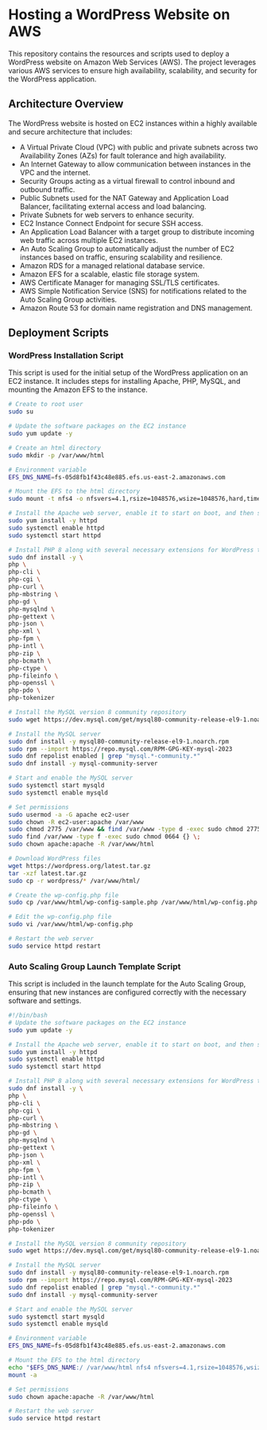 # Hosting a WordPress Website on AWS

This repository contains the resources and scripts used to deploy a WordPress website on Amazon Web Services (AWS). The project leverages various AWS services to ensure high availability, scalability, and security for the WordPress application.

## Architecture Overview

The WordPress website is hosted on EC2 instances within a highly available and secure architecture that includes:

- A Virtual Private Cloud (VPC) with public and private subnets across two Availability Zones (AZs) for fault tolerance and high availability.
- An Internet Gateway to allow communication between instances in the VPC and the internet.
- Security Groups acting as a virtual firewall to control inbound and outbound traffic.
- Public Subnets used for the NAT Gateway and Application Load Balancer, facilitating external access and load balancing.
- Private Subnets for web servers to enhance security.
- EC2 Instance Connect Endpoint for secure SSH access.
- An Application Load Balancer with a target group to distribute incoming web traffic across multiple EC2 instances.
- An Auto Scaling Group to automatically adjust the number of EC2 instances based on traffic, ensuring scalability and resilience.
- Amazon RDS for a managed relational database service.
- Amazon EFS for a scalable, elastic file storage system.
- AWS Certificate Manager for managing SSL/TLS certificates.
- AWS Simple Notification Service (SNS) for notifications related to the Auto Scaling Group activities.
- Amazon Route 53 for domain name registration and DNS management.

## Deployment Scripts

### WordPress Installation Script

This script is used for the initial setup of the WordPress application on an EC2 instance. It includes steps for installing Apache, PHP, MySQL, and mounting the Amazon EFS to the instance.

```bash
# Create to root user
sudo su

# Update the software packages on the EC2 instance 
sudo yum update -y

# Create an html directory 
sudo mkdir -p /var/www/html

# Environment variable
EFS_DNS_NAME=fs-05d8fb1f43c48e885.efs.us-east-2.amazonaws.com

# Mount the EFS to the html directory 
sudo mount -t nfs4 -o nfsvers=4.1,rsize=1048576,wsize=1048576,hard,timeo=600,retrans=2,noresvport "$EFS_DNS_NAME":/ /var/www/html

# Install the Apache web server, enable it to start on boot, and then start the server immediately
sudo yum install -y httpd
sudo systemctl enable httpd 
sudo systemctl start httpd

# Install PHP 8 along with several necessary extensions for WordPress to run
sudo dnf install -y \
php \
php-cli \
php-cgi \
php-curl \
php-mbstring \
php-gd \
php-mysqlnd \
php-gettext \
php-json \
php-xml \
php-fpm \
php-intl \
php-zip \
php-bcmath \
php-ctype \
php-fileinfo \
php-openssl \
php-pdo \
php-tokenizer

# Install the MySQL version 8 community repository
sudo wget https://dev.mysql.com/get/mysql80-community-release-el9-1.noarch.rpm 

# Install the MySQL server
sudo dnf install -y mysql80-community-release-el9-1.noarch.rpm 
sudo rpm --import https://repo.mysql.com/RPM-GPG-KEY-mysql-2023
sudo dnf repolist enabled | grep "mysql.*-community.*"
sudo dnf install -y mysql-community-server 

# Start and enable the MySQL server
sudo systemctl start mysqld
sudo systemctl enable mysqld

# Set permissions
sudo usermod -a -G apache ec2-user
sudo chown -R ec2-user:apache /var/www
sudo chmod 2775 /var/www && find /var/www -type d -exec sudo chmod 2775 {} \;
sudo find /var/www -type f -exec sudo chmod 0664 {} \;
sudo chown apache:apache -R /var/www/html 

# Download WordPress files
wget https://wordpress.org/latest.tar.gz
tar -xzf latest.tar.gz
sudo cp -r wordpress/* /var/www/html/

# Create the wp-config.php file
sudo cp /var/www/html/wp-config-sample.php /var/www/html/wp-config.php

# Edit the wp-config.php file
sudo vi /var/www/html/wp-config.php

# Restart the web server
sudo service httpd restart
```

### Auto Scaling Group Launch Template Script

This script is included in the launch template for the Auto Scaling Group, ensuring that new instances are configured correctly with the necessary software and settings.

```bash
#!/bin/bash
# Update the software packages on the EC2 instance 
sudo yum update -y

# Install the Apache web server, enable it to start on boot, and then start the server immediately
sudo yum install -y httpd
sudo systemctl enable httpd 
sudo systemctl start httpd

# Install PHP 8 along with several necessary extensions for WordPress to run
sudo dnf install -y \
php \
php-cli \
php-cgi \
php-curl \
php-mbstring \
php-gd \
php-mysqlnd \
php-gettext \
php-json \
php-xml \
php-fpm \
php-intl \
php-zip \
php-bcmath \
php-ctype \
php-fileinfo \
php-openssl \
php-pdo \
php-tokenizer

# Install the MySQL version 8 community repository
sudo wget https://dev.mysql.com/get/mysql80-community-release-el9-1.noarch.rpm 

# Install the MySQL server
sudo dnf install -y mysql80-community-release-el9-1.noarch.rpm 
sudo rpm --import https://repo.mysql.com/RPM-GPG-KEY-mysql-2023
sudo dnf repolist enabled | grep "mysql.*-community.*"
sudo dnf install -y mysql-community-server 

# Start and enable the MySQL server
sudo systemctl start mysqld
sudo systemctl enable mysqld

# Environment variable
EFS_DNS_NAME=fs-05d8fb1f43c48e885.efs.us-east-2.amazonaws.com

# Mount the EFS to the html directory 
echo "$EFS_DNS_NAME:/ /var/www/html nfs4 nfsvers=4.1,rsize=1048576,wsize=1048576,hard,timeo=600,retrans=2 0 0" >> /etc/fstab
mount -a

# Set permissions
sudo chown apache:apache -R /var/www/html

# Restart the web server
sudo service httpd restart
